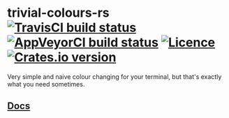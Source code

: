 # trivial-colours-rs [![TravisCI build status](https://travis-ci.org/nabijaczleweli/trivial-colours-rs.svg?branch=master)](https://travis-ci.org/nabijaczleweli/trivial-colours-rs) [![AppVeyorCI build status](https://ci.appveyor.com/api/projects/status/fvqwnja5bjeagu9e/branch/master?svg=true)](https://ci.appveyor.com/project/nabijaczleweli/trivial-colours-rs/branch/master) [![Licence](https://img.shields.io/badge/license-MIT-blue.svg?style=flat)](LICENSE) [![Crates.io version](https://meritbadge.herokuapp.com/trivial_colours)](https://crates.io/crates/trivial_colours)
Very simple and naive colour changing for your terminal, but that's exactly what you need sometimes.

## [Docs](https://cdn.rawgit.com/nabijaczleweli/trivial-colours-rs/doc/trivial_colours/index.html)
